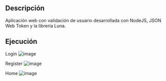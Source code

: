 ## Descripción
Aplicación web con validación de usuario desarrollada con NodeJS, JSON Web Token y la librería Luna.

## Ejecución
Login
![image](https://github.com/dannycastilloo/JWT-Validation/assets/76531494/e67a616d-cfde-4186-a4ff-0cffb608b861)

Register
![image](https://github.com/dannycastilloo/JWT-Validation/assets/76531494/3601e118-115d-4c9c-bdc6-0eb80f9d77ae)

Home
![image](https://github.com/dannycastilloo/JWT-Validation/assets/76531494/0a46269a-ca68-432c-89ad-db649c29befc)
